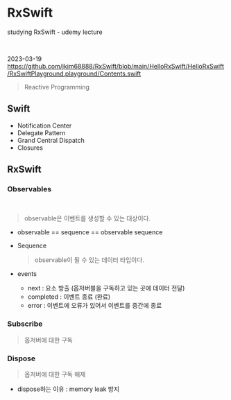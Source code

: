 # RxSwift
studying RxSwift - udemy lecture

<br/>

2023-03-19 <br/>
https://github.com/jkim68888/RxSwift/blob/main/HelloRxSwift/HelloRxSwift/RxSwiftPlayground.playground/Contents.swift



> Reactive Programming


## Swift
- Notification Center
- Delegate Pattern
- Grand Central Dispatch
- Closures



## RxSwift

### Observables

<br/>
    
> observable은 이벤트를 생성할 수 있는 대상이다.

- observable == sequence == observable sequence

- Sequence
    
    > observable이 될 수 있는 데이터 타입이다.
     
- events
    - next : 요소 방출 (옵저버블을 구독하고 있는 곳에 데이터 전달)
    - completed : 이벤트 종료 (완료)
    - error : 이벤트에 오류가 있어서 이벤트를 중간에 종료
    
### Subscribe
    
> 옵저버에 대한 구독

### Dispose
    
> 옵저버에 대한 구독 해제
     
-  dispose하는 이유 : memory leak 방지